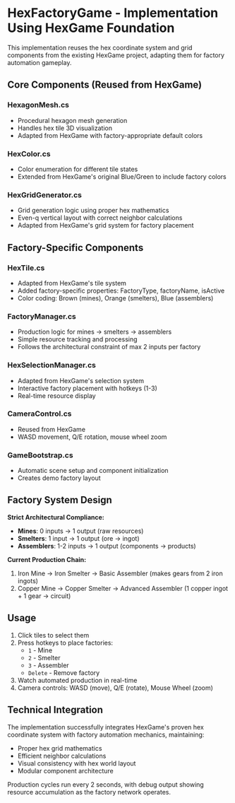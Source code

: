 # HexFactoryGame - Implementation Using HexGame Foundation

This implementation reuses the hex coordinate system and grid components from the existing HexGame project, adapting them for factory automation gameplay.

## Core Components (Reused from HexGame)

### HexagonMesh.cs
- Procedural hexagon mesh generation
- Handles hex tile 3D visualization
- Adapted from HexGame with factory-appropriate default colors

### HexColor.cs
- Color enumeration for different tile states
- Extended from HexGame's original Blue/Green to include factory colors

### HexGridGenerator.cs
- Grid generation logic using proper hex mathematics
- Even-q vertical layout with correct neighbor calculations
- Adapted from HexGame's grid system for factory placement

## Factory-Specific Components

### HexTile.cs
- Adapted from HexGame's tile system
- Added factory-specific properties: FactoryType, factoryName, isActive
- Color coding: Brown (mines), Orange (smelters), Blue (assemblers)

### FactoryManager.cs
- Production logic for mines → smelters → assemblers
- Simple resource tracking and processing
- Follows the architectural constraint of max 2 inputs per factory

### HexSelectionManager.cs
- Adapted from HexGame's selection system
- Interactive factory placement with hotkeys (1-3)
- Real-time resource display

### CameraControl.cs
- Reused from HexGame
- WASD movement, Q/E rotation, mouse wheel zoom

### GameBootstrap.cs
- Automatic scene setup and component initialization
- Creates demo factory layout

## Factory System Design

**Strict Architectural Compliance:**
- **Mines**: 0 inputs → 1 output (raw resources)
- **Smelters**: 1 input → 1 output (ore → ingot)
- **Assemblers**: 1-2 inputs → 1 output (components → products)

**Current Production Chain:**
1. Iron Mine → Iron Smelter → Basic Assembler (makes gears from 2 iron ingots)
2. Copper Mine → Copper Smelter → Advanced Assembler (1 copper ingot + 1 gear → circuit)

## Usage

1. Click tiles to select them
2. Press hotkeys to place factories:
   - `1` - Mine
   - `2` - Smelter  
   - `3` - Assembler
   - `Delete` - Remove factory
3. Watch automated production in real-time
4. Camera controls: WASD (move), Q/E (rotate), Mouse Wheel (zoom)

## Technical Integration

The implementation successfully integrates HexGame's proven hex coordinate system with factory automation mechanics, maintaining:
- Proper hex grid mathematics
- Efficient neighbor calculations
- Visual consistency with hex world layout
- Modular component architecture

Production cycles run every 2 seconds, with debug output showing resource accumulation as the factory network operates.